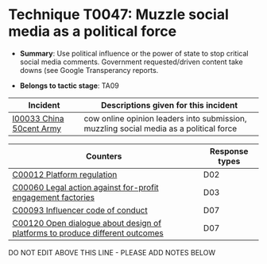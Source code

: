 # Technique T0047: Muzzle social media as a political force

* **Summary**: Use political influence or the power of state to stop critical social media comments. Government requested/driven content take downs (see Google Transperancy reports.

* **Belongs to tactic stage**: TA09


| Incident | Descriptions given for this incident |
| -------- | -------------------- |
| [I00033 China 50cent Army](../incidents/I00033.md) | cow online opinion leaders into submission, muzzling social media as a political force |



| Counters | Response types |
| -------- | -------------- |
| [C00012 Platform regulation](../counters/C00012.md) | D02 |
| [C00060 Legal action against for-profit engagement factories](../counters/C00060.md) | D03 |
| [C00093 Influencer code of conduct](../counters/C00093.md) | D07 |
| [C00120 Open dialogue about design of platforms to produce different outcomes](../counters/C00120.md) | D07 |


DO NOT EDIT ABOVE THIS LINE - PLEASE ADD NOTES BELOW